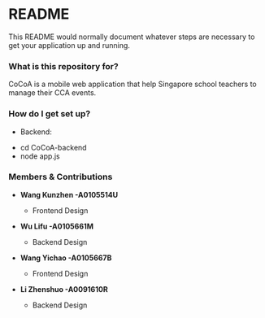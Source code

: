 # README #

This README would normally document whatever steps are necessary to get your application up and running.

### What is this repository for? ###

CoCoA is a mobile web application that help Singapore school teachers to manage their CCA events.

### How do I get set up? ###
* Backend:
+ cd CoCoA-backend 
+ node app.js

### Members & Contributions ###
+ **Wang Kunzhen -A0105514U**
    + Frontend Design
+ **Wu Lifu -A0105661M**
    + Backend Design
+ **Wang Yichao -A0105667B**
    + Frontend Design

+ **Li Zhenshuo -A0091610R**
    + Backend Design
